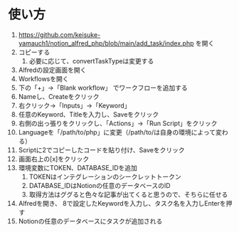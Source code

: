 # 使い方

1. https://github.com/keisuke-yamauch1/notion_alfred_php/blob/main/add_task/index.php を開く
2. コピーする
   1. 必要に応じて、convertTaskTypeは変更する
3. Alfredの設定画面を開く
4. Workflowsを開く
5. 下の「+」→「Blank workflow」 でワークフローを追加する
6. Nameし、Createをクリック
7. 右クリック→「Inputs」→「Keyword」
8. 任意のKeyword、Titleを入力し、Saveをクリック
9. 右側の出っ張りをクリックし、「Actions」→「Run Script」をクリック
10. Languageを「/path/to/php」に変更（/path/to/は自身の環境によって変わる）
11. Scriptに2でコピーしたコードを貼り付け、Saveをクリック
12. 画面右上の[x]をクリック
13. 環境変数にTOKEN、DATABASE_IDを追加
    1. TOKENはインテグレーションのシークレットトークン
    2. DATABASE_IDはNotionの任意のデータベースのID
    3. 取得方法はググると色々な記事が出てくると思うので、そちらに任せる
14. Alfredを開き、 8で設定したKeywordを入力し、タスク名を入力しEnterを押す
15. Notionの任意のデータベースにタスクが追加される
